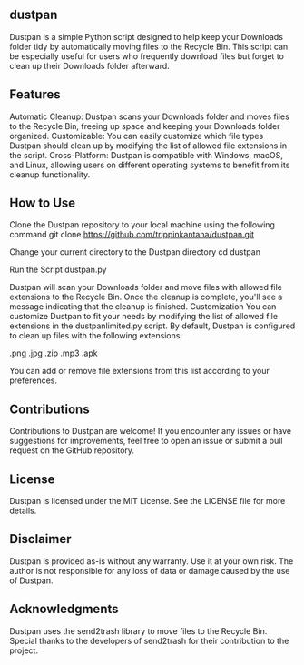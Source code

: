 ## dustpan

Dustpan is a simple Python script designed to help keep your Downloads folder tidy by automatically moving files to the Recycle Bin. This script can be especially useful for users who frequently download files but forget to clean up their Downloads folder afterward.

## Features
Automatic Cleanup: Dustpan scans your Downloads folder and moves files to the Recycle Bin, freeing up space and keeping your Downloads folder organized.
Customizable: You can easily customize which file types Dustpan should clean up by modifying the list of allowed file extensions in the script.
Cross-Platform: Dustpan is compatible with Windows, macOS, and Linux, allowing users on different operating systems to benefit from its cleanup functionality.

## How to Use
Clone the Dustpan repository to your local machine using the following command
git clone https://github.com/trippinkantana/dustpan.git

Change your current directory to the Dustpan directory
cd dustpan

Run the Script
dustpan.py

Dustpan will scan your Downloads folder and move files with allowed file extensions to the Recycle Bin. Once the cleanup is complete, you'll see a message indicating that the cleanup is finished.
Customization
You can customize Dustpan to fit your needs by modifying the list of allowed file extensions in the dustpanlimited.py script. By default, Dustpan is configured to clean up files with the following extensions:

.png
.jpg
.zip
.mp3
.apk

You can add or remove file extensions from this list according to your preferences.

## Contributions
Contributions to Dustpan are welcome! If you encounter any issues or have suggestions for improvements, feel free to open an issue or submit a pull request on the GitHub repository.

## License
Dustpan is licensed under the MIT License. See the LICENSE file for more details.

## Disclaimer
Dustpan is provided as-is without any warranty. Use it at your own risk. The author is not responsible for any loss of data or damage caused by the use of Dustpan.

## Acknowledgments
Dustpan uses the send2trash library to move files to the Recycle Bin. Special thanks to the developers of send2trash for their contribution to the project.
